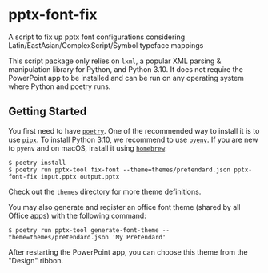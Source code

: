 # pptx-font-fix
A script to fix up pptx font configurations considering Latin/EastAsian/ComplexScript/Symbol typeface mappings

This script package only relies on `lxml`, a popular XML parsing &amp; manipulation library for Python, and Python 3.10.
It does not require the PowerPoint app to be installed and can be run on any operating system where Python and poetry runs.

## Getting Started

You first need to have [`poetry`](https://python-poetry.org/).
One of the recommended way to install it is to use [`pipx`](https://pypa.github.io/pipx/).
To install Python 3.10, we recommend to use [`pyenv`](https://github.com/pyenv/pyenv).
If you are new to `pyenv` and on macOS, install it using [`homebrew`](https://brew.sh/).

```console
$ poetry install
$ poetry run pptx-tool fix-font --theme=themes/pretendard.json pptx-font-fix input.pptx output.pptx
```

Check out the `themes` directory for more theme definitions.

You may also generate and register an office font theme (shared by all Office apps) with
the following command:

```console
$ poetry run pptx-tool generate-font-theme --theme=themes/pretendard.json 'My Pretendard'
```

After restarting the PowerPoint app, you can choose this theme from the "Design" ribbon.